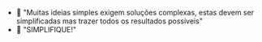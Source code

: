 - 🌱 "Muitas ideias simples exigem soluções complexas, estas devem ser simplificadas mas trazer todos os resultados possiveis"
- 🌱 "SIMPLIFIQUE!"
